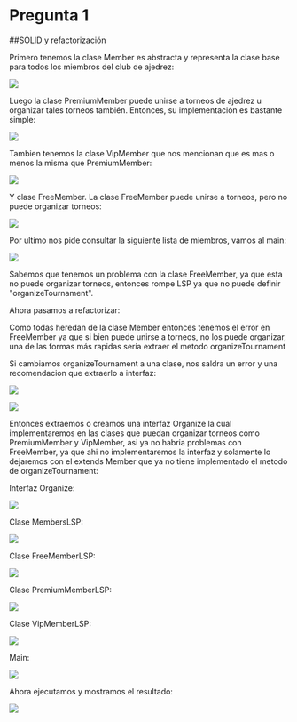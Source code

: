# Pregunta 1

##SOLID y refactorización

Primero tenemos la clase Member es abstracta y representa la clase base para todos los miembros del club de
ajedrez:

![](assets/1.jpg)

Luego la clase PremiumMember puede unirse a torneos de ajedrez u organizar tales torneos
también. Entonces, su implementación es bastante simple:

![](assets/2.jpg)

Tambien tenemos la clase VipMember que nos mencionan que es mas o menos la misma que PremiumMember:

![](assets/3.jpg)

Y clase FreeMember. La clase FreeMember puede unirse a torneos, pero no puede organizar torneos:

![](assets/4.jpg)

Por ultimo nos pide consultar la siguiente lista de miembros, vamos al main:

![](assets/5.jpg)

Sabemos que tenemos un problema con la clase FreeMember, ya que esta no puede organizar torneos, entonces rompe LSP ya que no puede definir "organizeTournament".

Ahora pasamos a refactorizar:

Como todas heredan de la clase Member entonces tenemos el error en FreeMember ya que si bien puede unirse a torneos,
no los puede organizar, una de las formas más rapidas sería extraer el metodo organizeTournament

Si cambiamos organizeTournament a una clase, nos saldra un error y una recomendacion que extraerlo a interfaz:

![](assets/6.jpg)

![](assets/7.jpg)

Entonces extraemos o creamos una interfaz Organize la cual implementaremos en las clases que puedan organizar torneos 
como PremiumMember y VipMember, asi ya no habria problemas con FreeMember, ya que ahi no implementaremos la interfaz y solamente lo dejaremos con el extends Member que ya no tiene implementado el metodo de organizeTournament:

Interfaz Organize:

![](assets/8.jpg)

Clase MembersLSP:

![](assets/9.jpg)

Clase FreeMemberLSP:

![](assets/10.jpg)

Clase PremiumMemberLSP:

![](assets/11.jpg)

Clase VipMemberLSP:

![](assets/12.jpg)

Main:

![](assets/13.jpg)

Ahora ejecutamos y mostramos el resultado:

![](assets/15.jpg)






